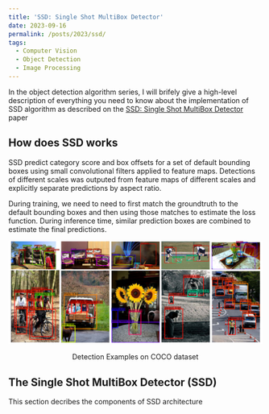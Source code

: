 ```yaml
---
title: 'SSD: Single Shot MultiBox Detector'
date: 2023-09-16
permalink: /posts/2023/ssd/
tags:
  - Computer Vision
  - Object Detection
  - Image Processing
---
```


In the object detection algorithm series, I will brifely give a high-level description of everything you need to know about the implementation of SSD algorithm as described on the [SSD: Single Shot MultiBox Detector](https://arxiv.org/abs/1512.02325) paper

## How does SSD works

SSD predict category score and box offsets for a set of default bounding boxes using small convolutional filters applied to feature maps. Detections of different scales was outputed from feature maps of different scales and explicitly separate predictions by aspect ratio.

During training, we need to need to first match the groundtruth to the default bounding boxes and then using those matches to estimate the loss function. During inference time, similar prediction boxes are combined to estimate the final predictions.

<p align='center'>
    <img src='../images/posts/ssd/detection_examples_coco.png'>
    <figcaption align='center'>Detection Examples on COCO dataset</figcaption>
</p>

## The Single Shot MultiBox Detector (SSD)
This section decribes the components of SSD architecture

